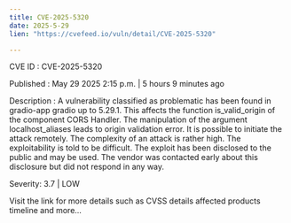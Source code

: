 ```yaml
---
title: CVE-2025-5320
date: 2025-5-29
lien: "https://cvefeed.io/vuln/detail/CVE-2025-5320"

---
```


CVE ID : CVE-2025-5320

Published :  May 29
2025
2:15 p.m. | 5 hours
9 minutes ago

Description : A vulnerability classified as problematic has been found in gradio-app gradio up to 5.29.1. This affects the function is_valid_origin of the component CORS Handler. The manipulation of the argument localhost_aliases leads to origin validation error. It is possible to initiate the attack remotely. The complexity of an attack is rather high. The exploitability is told to be difficult. The exploit has been disclosed to the public and may be used. The vendor was contacted early about this disclosure but did not respond in any way.

Severity: 3.7 | LOW

Visit the link for more details
such as CVSS details
affected products
timeline
and more...
